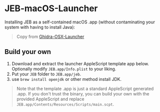 # JEB-macOS-Launcher

Installing JEB as a self-contained macOS .app (without contaminating your system with having to install Java):

> Copy from [Ghidra-OSX-Launcher](https://gist.github.com/yifanlu/e9965cdb148b550335e57899f790cad2)

## Build your own

1. Download and extract the launcher AppleScript template app below. Optionally modify `JEB.app/Info.plist` to your liking.
2. Put your `JEB` folder to  `JEB.app/jeb`.
3. use `brew install openjdk` or other method install JDK.

> Note that the template .app is just a standard AppleScript generated .app. If you don't trust the binary, you can build your own with the provided AppleScript and replace `JEB.app/Contents/Resources/Scripts/main.scpt`.
